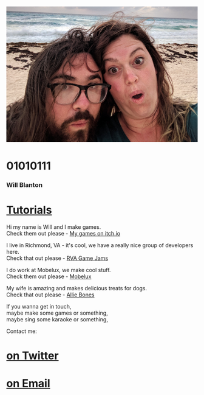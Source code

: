 # ![this could be us but u...wait it's us](../images/it_me.png)

# 01010111
### Will Blanton

# [Tutorials](tutorials.html)

Hi my name is Will and I make games.  
Check them out please - [My games on itch.io](http://01010111.itch.io)

I live in Richmond, VA - it's cool, we have a really nice group of developers here.  
Check that out please - [RVA Game Jams](https://rvagamejams.com/)

I do work at Mobelux, we make cool stuff.  
Check them out please - [Mobelux](http://mobelux.com)

My wife is amazing and makes delicious treats for dogs.  
Check that out please - [Allie Bones](http://alliebones.com)

If you wanna get in touch,  
maybe make some games or something,  
maybe sing some karaoke or something,

Contact me: 

# [on Twitter](https://twitter.com/x01010111) 
# [on Email](mailto:will@01010111.com)
